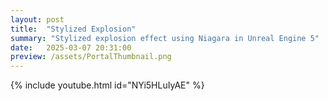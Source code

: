 ```yaml
---
layout: post
title:  "Stylized Explosion"
summary: "Stylized explosion effect using Niagara in Unreal Engine 5"
date:   2025-03-07 20:31:00
preview: /assets/PortalThumbnail.png
---
```

{% include youtube.html id="NYi5HLuIyAE" %}

